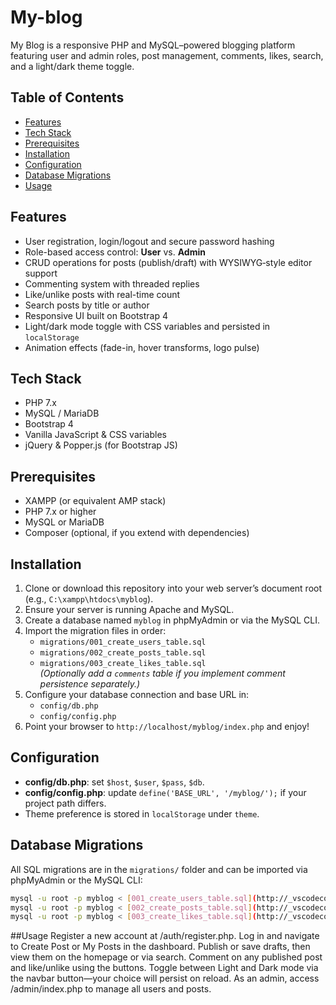 # My-blog


My Blog is a responsive PHP and MySQL–powered blogging platform featuring user and admin roles, post management, comments, likes, search, and a light/dark theme toggle.

## Table of Contents

- [Features](#features)  
- [Tech Stack](#tech-stack)  
- [Prerequisites](#prerequisites)  
- [Installation](#installation)  
- [Configuration](#configuration)  
- [Database Migrations](#database-migrations)  
- [Usage](#usage)   

## Features

- User registration, login/logout and secure password hashing  
- Role-based access control: **User** vs. **Admin**  
- CRUD operations for posts (publish/draft) with WYSIWYG‐style editor support  
- Commenting system with threaded replies  
- Like/unlike posts with real-time count  
- Search posts by title or author  
- Responsive UI built on Bootstrap 4  
- Light/dark mode toggle with CSS variables and persisted in `localStorage`  
- Animation effects (fade-in, hover transforms, logo pulse)

## Tech Stack

- PHP 7.x  
- MySQL / MariaDB  
- Bootstrap 4  
- Vanilla JavaScript & CSS variables  
- jQuery & Popper.js (for Bootstrap JS)  

## Prerequisites

- XAMPP (or equivalent AMP stack)  
- PHP 7.x or higher  
- MySQL or MariaDB  
- Composer (optional, if you extend with dependencies)  

## Installation

1. Clone or download this repository into your web server’s document root (e.g., `C:\xampp\htdocs\myblog`).  
2. Ensure your server is running Apache and MySQL.  
3. Create a database named `myblog` in phpMyAdmin or via the MySQL CLI.  
4. Import the migration files in order:
   - `migrations/001_create_users_table.sql`  
   - `migrations/002_create_posts_table.sql`  
   - `migrations/003_create_likes_table.sql`  
   *(Optionally add a `comments` table if you implement comment persistence separately.)*  
5. Configure your database connection and base URL in:  
   - `config/db.php`  
   - `config/config.php`  
6. Point your browser to `http://localhost/myblog/index.php` and enjoy!

## Configuration

- **config/db.php**: set `$host`, `$user`, `$pass`, `$db`.  
- **config/config.php**: update `define('BASE_URL', '/myblog/');` if your project path differs.  
- Theme preference is stored in `localStorage` under `theme`.  

## Database Migrations

All SQL migrations are in the `migrations/` folder and can be imported via phpMyAdmin or the MySQL CLI:

```bash
mysql -u root -p myblog < [001_create_users_table.sql](http://_vscodecontentref_/0)
mysql -u root -p myblog < [002_create_posts_table.sql](http://_vscodecontentref_/1)
mysql -u root -p myblog < [003_create_likes_table.sql](http://_vscodecontentref_/2)
```

##Usage
Register a new account at /auth/register.php.
Log in and navigate to Create Post or My Posts in the dashboard.
Publish or save drafts, then view them on the homepage or via search.
Comment on any published post and like/unlike using the buttons.
Toggle between Light and Dark mode via the navbar button—your choice will persist on reload.
As an admin, access /admin/index.php to manage all users and posts.

